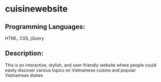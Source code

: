 # cuisinewebsite

## Programming Languages: 
HTML, CSS, jQuery
## Description: 
This is an interactive, stylish, and user-friendly website where people could easily discover various topics on Vietnamese cuisine and popular Vietnamese dishes
